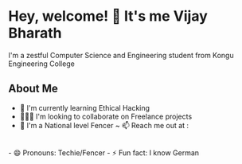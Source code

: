 # Hey, welcome! 👋 It's me Vijay Bharath

I'm a zestful Computer Science and Engineering student from Kongu Engineering College
## About Me
 - 🌱 I'm currently learning Ethical Hacking
 - 🧑‍🤝‍🧑 I'm looking to collaborate on Freelance projects
 - 🤺 I'm a National level Fencer
 ~ 📫 Reach me out at :
 <br/>
 - 😄 Pronouns: Techie/Fencer
 - ⚡ Fun fact: I know German
